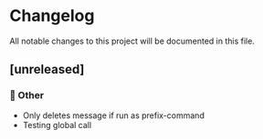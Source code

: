 # Changelog

All notable changes to this project will be documented in this file.

## [unreleased]

### 💼 Other

- Only deletes message if run as prefix-command
- Testing global call

<!-- generated by git-cliff -->
